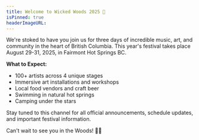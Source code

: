 ```yaml
---
title: Welcome to Wicked Woods 2025 🌲
isPinned: true
headerImageURL: 
---
```


We're stoked to have you join us for three days of incredible music, art, and community in the heart of British Columbia. This year's festival takes place August 29-31, 2025, in Fairmont Hot Springs BC.

**What to Expect:**
- 100+ artists across 4 unique stages
- Immersive art installations and workshops
- Local food vendors and craft beer
- Swimming in natural hot springs
- Camping under the stars

Stay tuned to this channel for all official announcements, schedule updates, and important festival information.

Can't wait to see you in the Woods! 🎵✨
